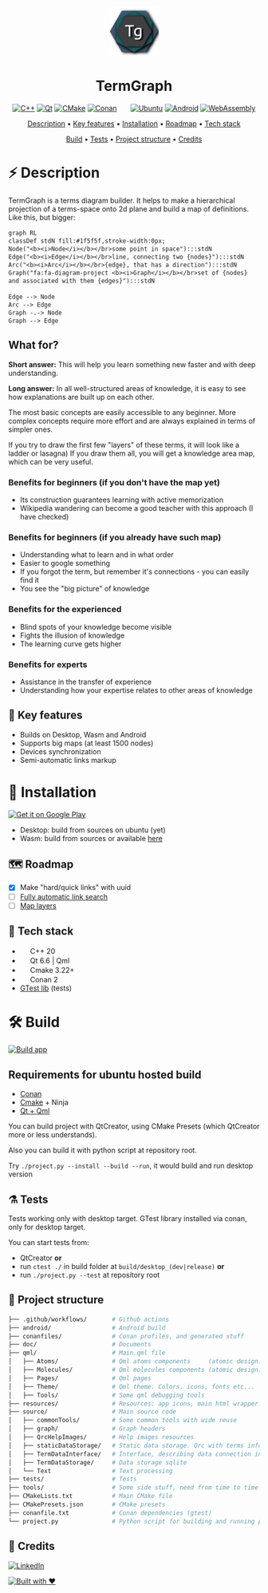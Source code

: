 <div align="center">
    <a href="https://savenkovigor.github.io/TermGraph/"><img
      width="100"
      alt="TermGraph"
      src="resources/applicationIcons/appIcon128x128.png"></a>
    <h1>TermGraph</h1>
</div>

<div align="center">

[![C++](https://img.shields.io/badge/C%2B%2B-00599C?style=for-the-badge&logo=c%2B%2B&logoColor=white)](https://isocpp.org/)
[![Qt](https://img.shields.io/badge/Qt-41CD52?style=for-the-badge&logo=qt&logoColor=white)](https://www.qt.io/)
[![CMake](https://img.shields.io/badge/CMake-064F8C?style=for-the-badge&logo=cmake&logoColor=white)](https://cmake.org/)
[![Conan](https://img.shields.io/badge/Conan-6699cb?style=for-the-badge&logo=conan&logoColor=white)](https://conan.io/)
&nbsp;&nbsp;&nbsp;&nbsp;&nbsp;
[![Ubuntu](https://img.shields.io/badge/Ubuntu-E95420?style=for-the-badge&logo=ubuntu&logoColor=white)]()
[![Android](https://img.shields.io/badge/Android-3DDC84?style=for-the-badge&logo=android&logoColor=white)](https://play.google.com/store/apps/details?id=app.termgraph&pcampaignid=pcampaignidMKT-Other-global-all-co-prtnr-py-PartBadge-Mar2515-1)
[![WebAssembly](https://img.shields.io/badge/WASM-654FF0?style=for-the-badge&logo=WebAssembly&logoColor=white)](https://emscripten.org/index.html)

</div>

<div align="center">

[Description](#%EF%B8%8F-description) • [Key features](#-key-features) • [Installation](#-installation) • [Roadmap](#-roadmap) •
[Tech stack](#-tech-stack)

[Build](#hammer_and_wrench-build) • [Tests](#alembic-tests) • [Project structure](#microscope-project-structure) • [Credits](#pushpin-credits)

</div>

# ⚡️ Description

TermGraph is a terms diagram builder. It helps to make a hierarchical projection of a terms-space onto 2d plane and build a map of definitions.
Like this, but bigger:

```mermaid
graph RL
classDef stdN fill:#1f5f5f,stroke-width:0px;
Node("<b><i>Node</i></b></br>some point in space"):::stdN
Edge("<b><i>Edge</i></b></br>line, connecting two {nodes}"):::stdN
Arc("<b><i>Arc</i></b></br>{edge}, that has a direction"):::stdN
Graph("fa:fa-diagram-project <b><i>Graph</i></b></br>set of {nodes} and associated with them {edges}"):::stdN

Edge --> Node
Arc --> Edge
Graph -.-> Node
Graph --> Edge
```

## What for?

**Short answer:** This will help you learn something new faster and with deep understanding.

**Long answer:**
In all well-structured areas of knowledge, it is easy to see how explanations are built up on each other.

The most basic concepts are easily accessible to any beginner. More complex concepts require more effort and are always explained in terms of simpler ones.

If you try to draw the first few "layers" of these terms, it will look like a ladder or lasagna) If you draw them all, you will get a knowledge area map, which can be very useful.

### Benefits for beginners (if you don't have the map yet)

- Its construction guarantees learning with active memorization
- Wikipedia wandering can become a good teacher with this approach (I have checked)

### Benefits for beginners (if you already have such map)

- Understanding what to learn and in what order
- Easier to google something
- If you forgot the term, but remember it's connections - you can easily find it
- You see the "big picture" of knowledge

### Benefits for the experienced

- Blind spots of your knowledge become visible
- Fights the illusion of knowledge
- The learning curve gets higher

### Benefits for experts

- Assistance in the transfer of experience
- Understanding how your expertise relates to other areas of knowledge

## 🌿 Key features

- Builds on Desktop, Wasm and Android
- Supports big maps (at least 1500 nodes)
- Devices synchronization
- Semi-automatic links markup

# 🚀 Installation

<a href='https://play.google.com/store/apps/details?id=app.termgraph&pcampaignid=pcampaignidMKT-Other-global-all-co-prtnr-py-PartBadge-Mar2515-1'><img alt='Get it on Google Play' width="160" height="60" src='https://play.google.com/intl/en_us/badges/static/images/badges/en_badge_web_generic.png'/></a>

- Desktop: build from sources on ubuntu (yet)
- Wasm: build from sources or available [here](https://termgraph.app)

## 🗺 Roadmap

- [x] Make "hard/quick links" with uuid
- [ ] [Fully automatic link search](https://github.com/SavenkovIgor/TermGraph/issues/5)
- [ ] [Map layers](https://github.com/SavenkovIgor/TermGraph/issues/6)

## 🧬 Tech stack

- <img src="https://isocpp.org/favicon.ico" width="16" height="16"> C++ 20
- <img src="https://www.qt.io/hubfs/2016_Qt_Logo/qt_logo_green_rgb_16x16.png" width="16" height="16"> Qt 6.6 | Qml
- <img src="https://cmake.org/wp-content/uploads/2019/05/cropped-cmake_512-32x32.png" width="16" height="16"> Cmake 3.22+
- <img src="https://conan.io/favicon.png" width="16" height="16"> Conan 2
- [GTest lib](https://github.com/google/googletest) (tests)

# :hammer_and_wrench: Build

[![Build app](https://github.com/SavenkovIgor/TermGraph/actions/workflows/AppBuild.yml/badge.svg)](https://github.com/SavenkovIgor/TermGraph/actions/workflows/AppBuild.yml)

## Requirements for ubuntu hosted build

- [Conan](https://docs.conan.io/en/latest/installation.html)
- [Cmake](https://cmake.org/) + Ninja
- [Qt + Qml](https://www.qt.io/download-qt-installer)

You can build project with QtCreator, using CMake Presets (which QtCreator more or less understands).

Also you can build it with python script at repository root.

Try `./project.py --install --build --run`, it would build and run desktop version

## :alembic: Tests

Tests working only with desktop target. GTest library installed via conan, only for desktop target.

You can start tests from:

- QtCreator **or**
- run `ctest ./` in build folder at `build/desktop_(dev|release)` **or**
- run `./project.py --test` at repository root

## :microscope: Project structure

```bash
├── .github/workflows/       # Github actions
├── android/                 # Android build
├── conanfiles/              # Conan profiles, and generated stuff
├── doc/                     # Documents
├── qml/                     # Main.qml file
│   ├── Atoms/               # Qml atoms components     (atomic design)
│   ├── Molecules/           # Qml molecules components (atomic design)
│   ├── Pages/               # Qml pages
│   ├── Theme/               # Qml theme. Colors, icons, fonts etc...
│   ├── Tools/               # Some qml debugging tools
├── resources/               # Resources: app icons, main html wrapper etc...
├── source/                  # Main source code
│   ├── commonTools/         # Some common tools with wide reuse
│   ├── graph/               # Graph headers
│   ├── QrcHelpImages/       # Help images resources
│   ├── staticDataStorage/   # Static data storage. Qrc with terms info
│   ├── TermDataInterface/   # Interface, describing data connection interface
│   ├── TermDataStorage/     # Data storage sqlite
│   └── Text                 # Text processing
├── tests/                   # Tests
├── tools/                   # Some side stuff, need from time to time
├── CMakeLists.txt           # Main CMake file
├── CMakePresets.json        # CMake presets
├── conanfile.txt            # Conan dependencies (gtest)
└── project.py               # Python script for building and running project
```

## :pushpin: Credits

[![LinkedIn](https://img.shields.io/badge/LinkedIn-SavenkovIgor-555555?style=for-the-badge&logo=linkedin&logoColor=white&labelColor=0077B5)](https://www.linkedin.com/in/savenkovigor-dev/)

[![Built with ❤️](https://img.shields.io/badge/Coded%20with-%E2%9D%A4%EF%B8%8F-e36d25?style=for-the-badge)](https://github.com/SavenkovIgor/TermGraph)
